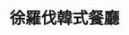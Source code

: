 ---
title: "徐羅伐韓式餐廳"
description: "徐羅伐韓式餐廳"
layout: shop
keywords:
  - 美食競賽
  - 台灣美食
  - 美食精選
datePublished: "2025-06-30"
dateModified: "2025-07-05"
city: "台北市"
district: "大安區"
address: "台北市大安區永康街14巷5號1樓"
phone: "0223581211"
geo: "25.03141402596876, 121.52919666271427"
google_map: "https://maps.app.goo.gl/DbMKPJG3dm78ARwE6"
footinder: "https://footinder.com.tw/%E5%8F%B0%E5%8C%97%E5%B8%82%E5%A4%A7%E5%AE%89%E5%8D%80/31436/"
official: "https://www.facebook.com/profile.php?id=100064104812705&fref=ts"
award:
  - name: "500盤"
    year: "2024"
    entries:
      - dishes:
          - "韓式冷麵"

---